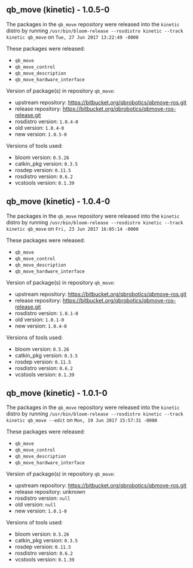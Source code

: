 ## qb_move (kinetic) - 1.0.5-0

The packages in the `qb_move` repository were released into the `kinetic` distro by running `/usr/bin/bloom-release --rosdistro kinetic --track kinetic qb_move` on `Tue, 27 Jun 2017 13:22:49 -0000`

These packages were released:
- `qb_move`
- `qb_move_control`
- `qb_move_description`
- `qb_move_hardware_interface`

Version of package(s) in repository `qb_move`:

- upstream repository: https://bitbucket.org/qbrobotics/qbmove-ros.git
- release repository: https://bitbucket.org/qbrobotics/qbmove-ros-release.git
- rosdistro version: `1.0.4-0`
- old version: `1.0.4-0`
- new version: `1.0.5-0`

Versions of tools used:

- bloom version: `0.5.26`
- catkin_pkg version: `0.3.5`
- rosdep version: `0.11.5`
- rosdistro version: `0.6.2`
- vcstools version: `0.1.39`


## qb_move (kinetic) - 1.0.4-0

The packages in the `qb_move` repository were released into the `kinetic` distro by running `/usr/bin/bloom-release --rosdistro kinetic --track kinetic qb_move` on `Fri, 23 Jun 2017 16:05:14 -0000`

These packages were released:
- `qb_move`
- `qb_move_control`
- `qb_move_description`
- `qb_move_hardware_interface`

Version of package(s) in repository `qb_move`:

- upstream repository: https://bitbucket.org/qbrobotics/qbmove-ros.git
- release repository: https://bitbucket.org/qbrobotics/qbmove-ros-release.git
- rosdistro version: `1.0.1-0`
- old version: `1.0.1-0`
- new version: `1.0.4-0`

Versions of tools used:

- bloom version: `0.5.26`
- catkin_pkg version: `0.3.5`
- rosdep version: `0.11.5`
- rosdistro version: `0.6.2`
- vcstools version: `0.1.39`


## qb_move (kinetic) - 1.0.1-0

The packages in the `qb_move` repository were released into the `kinetic` distro by running `/usr/bin/bloom-release --rosdistro kinetic --track kinetic qb_move --edit` on `Mon, 19 Jun 2017 15:57:31 -0000`

These packages were released:
- `qb_move`
- `qb_move_control`
- `qb_move_description`
- `qb_move_hardware_interface`

Version of package(s) in repository `qb_move`:

- upstream repository: https://bitbucket.org/qbrobotics/qbmove-ros.git
- release repository: unknown
- rosdistro version: `null`
- old version: `null`
- new version: `1.0.1-0`

Versions of tools used:

- bloom version: `0.5.26`
- catkin_pkg version: `0.3.5`
- rosdep version: `0.11.5`
- rosdistro version: `0.6.2`
- vcstools version: `0.1.39`


